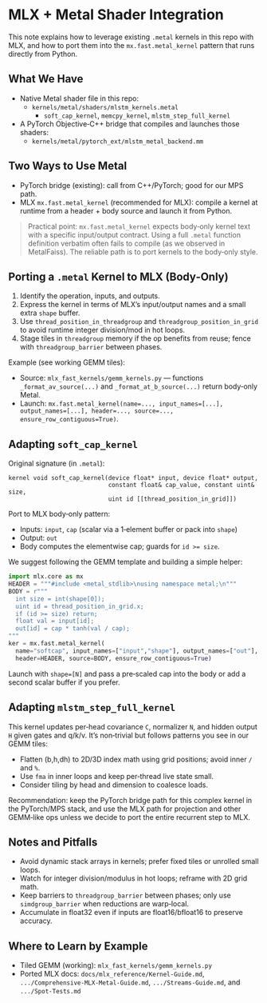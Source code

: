# MLX + Metal Shader Integration

This note explains how to leverage existing `.metal` kernels in this repo with MLX, and how to port them into the `mx.fast.metal_kernel` pattern that runs directly from Python.

## What We Have

- Native Metal shader file in this repo:
  - `kernels/metal/shaders/mlstm_kernels.metal`
    - `soft_cap_kernel`, `memcpy_kernel`, `mlstm_step_full_kernel`
- A PyTorch Objective‑C++ bridge that compiles and launches those shaders:
  - `kernels/metal/pytorch_ext/mlstm_metal_backend.mm`

## Two Ways to Use Metal

- PyTorch bridge (existing): call from C++/PyTorch; good for our MPS path.
- MLX `mx.fast.metal_kernel` (recommended for MLX): compile a kernel at runtime from a header + body source and launch it from Python.

> Practical point: `mx.fast.metal_kernel` expects body‑only kernel text with a specific input/output contract. Using a full `.metal` function definition verbatim often fails to compile (as we observed in MetalFaiss). The reliable path is to port kernels to the body‑only style.

## Porting a `.metal` Kernel to MLX (Body‑Only)

1) Identify the operation, inputs, and outputs.
2) Express the kernel in terms of MLX’s input/output names and a small extra `shape` buffer.
3) Use `thread_position_in_threadgroup` and `threadgroup_position_in_grid` to avoid runtime integer division/mod in hot loops.
4) Stage tiles in `threadgroup` memory if the op benefits from reuse; fence with `threadgroup_barrier` between phases.

Example (see working GEMM tiles):
- Source: `mlx_fast_kernels/gemm_kernels.py` — functions `_format_av_source(...)` and `_format_at_b_source(...)` return body‑only Metal.
- Launch: `mx.fast.metal_kernel(name=..., input_names=[...], output_names=[...], header=..., source=..., ensure_row_contiguous=True)`.

## Adapting `soft_cap_kernel`

Original signature (in `.metal`):
```metal
kernel void soft_cap_kernel(device float* input, device float* output,
                            constant float& cap_value, constant uint& size,
                            uint id [[thread_position_in_grid]])
```
Port to MLX body‑only pattern:
- Inputs: `input`, `cap` (scalar via a 1‑element buffer or pack into `shape`)
- Output: `out`
- Body computes the elementwise cap; guards for `id >= size`.

We suggest following the GEMM template and building a simple helper:
```python
import mlx.core as mx
HEADER = """#include <metal_stdlib>\nusing namespace metal;\n"""
BODY = r"""
  int size = int(shape[0]);
  uint id = thread_position_in_grid.x;
  if (id >= size) return;
  float val = input[id];
  out[id] = cap * tanh(val / cap);
"""
ker = mx.fast.metal_kernel(
  name="softcap", input_names=["input","shape"], output_names=["out"],
  header=HEADER, source=BODY, ensure_row_contiguous=True)
```
Launch with `shape=[N]` and pass a pre‑scaled cap into the body or add a second scalar buffer if you prefer.

## Adapting `mlstm_step_full_kernel`

This kernel updates per‑head covariance `C`, normalizer `N`, and hidden output `H` given gates and q/k/v. It’s non‑trivial but follows patterns you see in our GEMM tiles:
- Flatten (b,h,dh) to 2D/3D index math using grid positions; avoid inner `/` and `%`.
- Use `fma` in inner loops and keep per‑thread live state small.
- Consider tiling by head and dimension to coalesce loads.

Recommendation: keep the PyTorch bridge path for this complex kernel in the PyTorch/MPS stack, and use the MLX path for projection and other GEMM‑like ops unless we decide to port the entire recurrent step to MLX.

## Notes and Pitfalls

- Avoid dynamic stack arrays in kernels; prefer fixed tiles or unrolled small loops.
- Watch for integer division/modulus in hot loops; reframe with 2D grid math.
- Keep barriers to `threadgroup_barrier` between phases; only use `simdgroup_barrier` when reductions are warp‑local.
- Accumulate in float32 even if inputs are float16/bfloat16 to preserve accuracy.

## Where to Learn by Example

- Tiled GEMM (working): `mlx_fast_kernels/gemm_kernels.py`
- Ported MLX docs: `docs/mlx_reference/Kernel-Guide.md`, `.../Comprehensive-MLX-Metal-Guide.md`, `.../Streams-Guide.md`, and `.../Spot-Tests.md`

